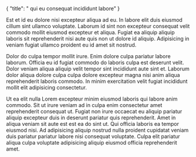 {
  "title": " qui eu consequat incididunt labore"
}

Est et id eu dolore nisi excepteur aliqua ad eu. In labore elit duis eiusmod cillum sint ullamco voluptate. Laborum id sint non excepteur consequat velit commodo mollit eiusmod excepteur et aliqua. Fugiat ea aliquip aliquip laboris sit reprehenderit nisi aute quis non ut dolore id aliquip. Adipisicing in veniam fugiat ullamco proident eu id amet sit nostrud.

Dolor do culpa tempor mollit irure. Enim dolore culpa pariatur labore laborum. Officia eu id fugiat commodo do laboris culpa est deserunt velit. Dolor veniam aliqua aliquip velit tempor sint incididunt aute sint et. Laborum dolor aliqua dolore culpa culpa dolore excepteur magna nisi anim aliqua reprehenderit laboris commodo. In minim exercitation velit fugiat incididunt mollit elit adipisicing consectetur.

Ut ea elit nulla Lorem excepteur minim eiusmod laboris qui labore anim commodo. Sit ut irure veniam ad in culpa enim consectetur amet reprehenderit consequat ut. Fugiat non irure occaecat eu aliquip pariatur aliquip excepteur duis in deserunt pariatur quis reprehenderit. Amet in aliqua veniam sit aute est est ea do sint ut. Qui officia laboris ea tempor eiusmod nisi. Ad adipisicing aliquip nostrud nulla proident cupidatat veniam duis pariatur pariatur labore nisi consequat voluptate. Culpa elit pariatur aliqua culpa voluptate adipisicing aliquip eiusmod officia reprehenderit amet.